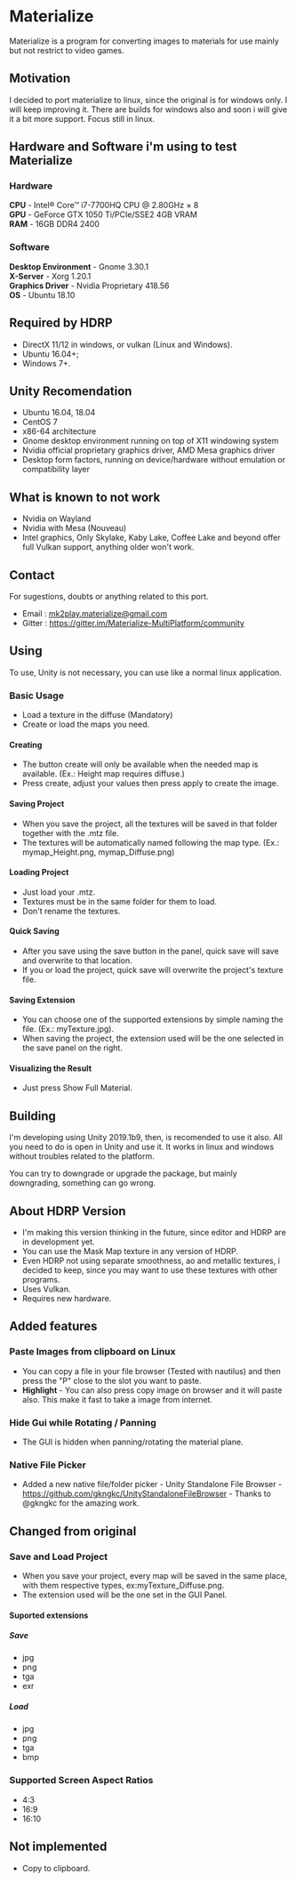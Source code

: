 # Materialize
Materialize is a program for converting images to materials for use mainly but not restrict to video games.

## Motivation
I decided to port materialize to linux, since the original is for windows only. I will keep improving it.
There are builds for windows also and soon i will give it a bit more support. Focus still in linux.

## Hardware and Software i'm using to test Materialize
### Hardware
**CPU** - Intel® Core™ i7-7700HQ CPU @ 2.80GHz × 8  
**GPU** - GeForce GTX 1050 Ti/PCIe/SSE2 4GB VRAM  
**RAM** - 16GB DDR4 2400  
### Software
**Desktop Environment** - Gnome 3.30.1  
**X-Server** - Xorg 1.20.1  
**Graphics Driver** - Nvidia Proprietary 418.56  
**OS** - Ubuntu 18.10  

## Required by HDRP
- DirectX 11/12 in windows, or vulkan (Linux and Windows).
- Ubuntu 16.04+;
- Windows 7+.

## Unity Recomendation
- Ubuntu 16.04, 18.04
- CentOS 7
- x86-64 architecture
- Gnome desktop environment running on top of X11 windowing system
- Nvidia official proprietary graphics driver, AMD Mesa graphics driver
- Desktop form factors, running on device/hardware without emulation or compatibility layer

## What is known to not work
- Nvidia on Wayland
- Nvidia with Mesa (Nouveau)
- Intel graphics, Only Skylake, Kaby Lake, Coffee Lake and beyond offer full Vulkan support, anything older won't work.

## Contact
For sugestions, doubts or anything related to this port.
- Email : mk2play.materialize@gmail.com
- Gitter : https://gitter.im/Materialize-MultiPlatform/community

## Using
To use, Unity is not necessary, you can use like a normal linux application.

### Basic Usage
- Load a texture in the diffuse (Mandatory)
- Create or load the maps you need.

#### Creating
- The button create will only be available when the needed map is available. (Ex.: Height map requires diffuse.)
- Press create, adjust your values then press apply to create the image.

#### Saving Project
- When you save the project, all the textures will be saved in that folder together with the .mtz file.
- The textures will be automatically named following the map type. (Ex.: mymap_Height.png, mymap_Diffuse.png)

#### Loading Project
- Just load your .mtz.
- Textures must be in the same folder for them to load.
- Don't rename the textures.

#### Quick Saving
- After you save using the save button in the panel, quick save will save and overwrite to that location.
- If you or load the project, quick save will overwrite the project's texture file.
 
#### Saving Extension
- You can choose one of the supported extensions by simple naming the file. (Ex.: myTexture.jpg).
- When saving the project, the extension used will be the one selected in the save panel on the right.

#### Visualizing the Result
- Just press Show Full Material.

## Building
I'm developing using Unity 2019.1b9, then, is recomended to use it also. All you need to do is open in Unity and use it. It works in linux and windows without troubles related to the platform.

You can try to downgrade or upgrade the package, but mainly downgrading, something can go wrong.

## About HDRP Version
- I'm making this version thinking in the future, since editor and HDRP are in development yet.
- You can use the Mask Map texture in any version of HDRP. 
- Even HDRP not using separate smoothness, ao and metallic textures, i decided to keep, since you may want to use these textures with other programs.
- Uses Vulkan.
- Requires new hardware.

## Added features
### Paste Images from clipboard on Linux
- You can copy a file in your file browser (Tested with nautilus) and then press  the "P" close to the slot you want to paste.
- **Highlight** - You can also press copy image on browser and it will paste also. This make it fast to take a image from internet.

### Hide Gui while Rotating / Panning
- The GUI is hidden when panning/rotating the material plane.

### Native File Picker
- Added a new native file/folder picker - Unity Standalone File Browser - https://github.com/gkngkc/UnityStandaloneFileBrowser - Thanks to @gkngkc for the amazing work.
 
## Changed from original
### Save and Load Project
- When you save your project, every map will be saved in the same place, with them respective types, ex:myTexture_Diffuse.png.
- The extension used will be the one set in the GUI Panel.
#### Suported extensions
##### Save
- jpg
- png
- tga
- exr

##### Load
- jpg
- png
- tga
- bmp

### Supported Screen Aspect Ratios
- 4:3
- 16:9
- 16:10

## Not implemented
- Copy to clipboard.
